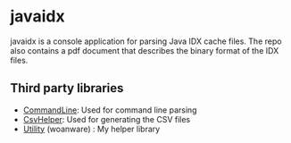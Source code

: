 javaidx
=======

javaidx is a console application for parsing Java IDX cache files. The repo also contains a pdf document that describes the binary format of the IDX files.

## Third party libraries ##

- [CommandLine](https://github.com/gsscoder/commandline): Used for command line parsing
- [CsvHelper](https://github.com/JoshClose/CsvHelper): Used for generating the CSV files
- [Utility](http://www.woanware.co.uk) (woanware) : My helper library

